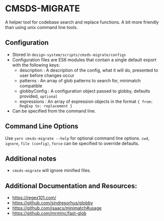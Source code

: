 # CMSDS-MIGRATE

A helper tool for codebase search and replace functions.
A bit more friendly than using unix command line tools.

## Configuration

- Stored in `design-system/scripts/cmsds-migrate/configs`
- Configuration files are ES6 modules that contain a single default export with the following keys:
  - description : A description of the config, what it will do, presented to user before changes occur
  - patterns : An array of glob patterns to search for, minimatch compatible
  - globbyConfig : A configuration object passed to globby, defaults provided, `optional`
  - expressions : An array of expression objects in the format `{ from: RegExp to: replacement }`
- Can be specified from the command line.

## Command Line Options

Use `yarn cmsds-migrate --help` for optional command line options. `cwd`, `ignore`, `file (config)`, `force` can be specified to override defaults.

## Additional notes

- `cmsds-migrate` will ignore minified files.

## Additional Documentation and Resources:

- https://regex101.com/
- https://github.com/sindresorhus/globby
- https://github.com/isaacs/minimatch#usage
- https://github.com/mrmlnc/fast-glob
